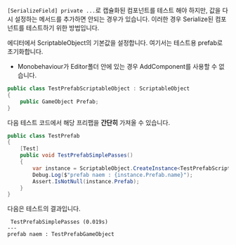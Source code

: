 `[SerializeField] private ...`로 캡슐화된 컴포넌트를 테스트 해야 하지만, 값을 다시 설정하는 메서드를 추가하면 안되는 경우가 있습니다. 이러한 경우 Serialize된 컴포넌트를 테스트하기 위한 방법입니다.

에디터에서 ScriptableObject의 기본값을 설정합니다. 여기서는 테스트용 prefab로 초기화합니다.

* Monobehaviour가 Editor폴더 안에 있는 경우 AddComponent를 사용할 수 없습니다.

```c#
public class TestPrefabScriptableObject : ScriptableObject
{
    public GameObject Prefab;
}
```

다음 테스트 코드에서 해당 프리팹을 **간단히** 가져올 수 있습니다.

```c#
public class TestPrefab
{
    [Test]
    public void TestPrefabSimplePasses()
    {
        var instance = ScriptableObject.CreateInstance<TestPrefabScriptableObject>();
        Debug.Log($"prefab naem : {instance.Prefab.name}");
        Assert.IsNotNull(instance.Prefab);
    }
}
```

다음은 테스트의 결과입니다.

```
 TestPrefabSimplePasses (0.019s)
---
prefab naem : TestPrefabGameObject
```
